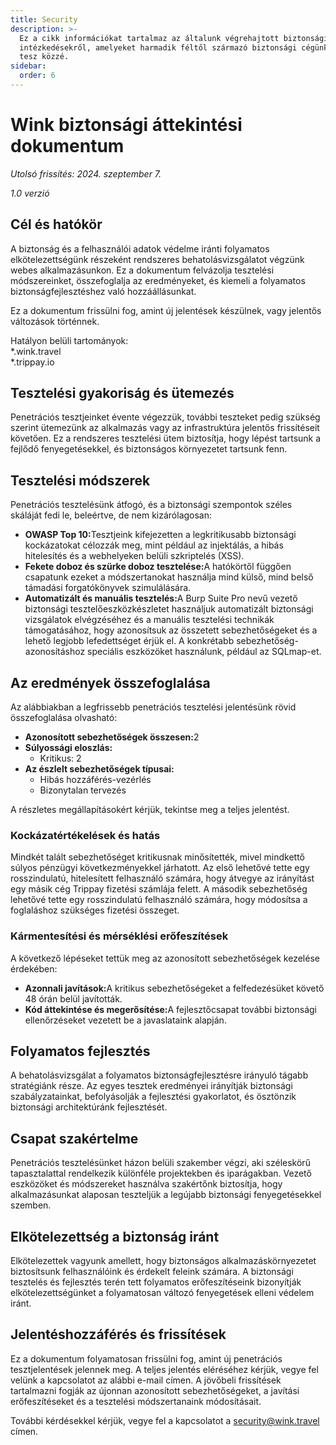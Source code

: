 ```yaml
---
title: Security
description: >-
  Ez a cikk információkat tartalmaz az általunk végrehajtott biztonsági
  intézkedésekről, amelyeket harmadik féltől származó biztonsági cégünk évente
  tesz közzé.
sidebar:
  order: 6
---
```

# Wink biztonsági áttekintési dokumentum

*Utolsó frissítés: 2024. szeptember 7.*

*1.0 verzió*

## Cél és hatókör

A biztonság és a felhasználói adatok védelme iránti folyamatos elkötelezettségünk részeként rendszeres behatolásvizsgálatot végzünk webes alkalmazásunkon. Ez a dokumentum felvázolja tesztelési módszereinket, összefoglalja az eredményeket, és kiemeli a folyamatos biztonságfejlesztéshez való hozzáállásunkat.

Ez a dokumentum frissülni fog, amint új jelentések készülnek, vagy jelentős változások történnek.

Hatályon belüli tartományok:\
\*.wink.travel\
\*.trippay.io

## Tesztelési gyakoriság és ütemezés

Penetrációs tesztjeinket évente végezzük, további teszteket pedig szükség szerint ütemezünk az alkalmazás vagy az infrastruktúra jelentős frissítéseit követően. Ez a rendszeres tesztelési ütem biztosítja, hogy lépést tartsunk a fejlődő fenyegetésekkel, és biztonságos környezetet tartsunk fenn.

## Tesztelési módszerek

Penetrációs tesztelésünk átfogó, és a biztonsági szempontok széles skáláját fedi le, beleértve, de nem kizárólagosan:

* **OWASP Top 10:**&#x54;esztjeink kifejezetten a legkritikusabb biztonsági kockázatokat célozzák meg, mint például az injektálás, a hibás hitelesítés és a webhelyeken belüli szkriptelés (XSS).
* **Fekete doboz és szürke doboz tesztelése:**&#x41; hatókörtől függően csapatunk ezeket a módszertanokat használja mind külső, mind belső támadási forgatókönyvek szimulálására.
* **Automatizált és manuális tesztelés:**&#x41; Burp Suite Pro nevű vezető biztonsági tesztelőeszközkészletet használjuk automatizált biztonsági vizsgálatok elvégzéséhez és a manuális tesztelési technikák támogatásához, hogy azonosítsuk az összetett sebezhetőségeket és a lehető legjobb lefedettséget érjük el. A konkrétabb sebezhetőség-azonosításhoz speciális eszközöket használunk, például az SQLmap-et.

## Az eredmények összefoglalása

Az alábbiakban a legfrissebb penetrációs tesztelési jelentésünk rövid összefoglalása olvasható:

* **Azonosított sebezhetőségek összesen:**&#x32;
* **Súlyossági eloszlás:**
  * Kritikus: 2
* **Az észlelt sebezhetőségek típusai:**
  * Hibás hozzáférés-vezérlés
  * Bizonytalan tervezés

A részletes megállapításokért kérjük, tekintse meg a teljes jelentést.

### Kockázatértékelések és hatás

Mindkét talált sebezhetőséget kritikusnak minősítették, mivel mindkettő súlyos pénzügyi következményekkel járhatott. Az első lehetővé tette egy rosszindulatú, hitelesített felhasználó számára, hogy átvegye az irányítást egy másik cég Trippay fizetési számlája felett. A második sebezhetőség lehetővé tette egy rosszindulatú felhasználó számára, hogy módosítsa a foglaláshoz szükséges fizetési összeget.

### Kármentesítési és mérséklési erőfeszítések

A következő lépéseket tettük meg az azonosított sebezhetőségek kezelése érdekében:

* **Azonnali javítások:**&#x41; kritikus sebezhetőségeket a felfedezésüket követő 48 órán belül javították.
* **Kód áttekintése és megerősítése:**&#x41; fejlesztőcsapat további biztonsági ellenőrzéseket vezetett be a javaslataink alapján.

## Folyamatos fejlesztés

A behatolásvizsgálat a folyamatos biztonságfejlesztésre irányuló tágabb stratégiánk része. Az egyes tesztek eredményei irányítják biztonsági szabályzatainkat, befolyásolják a fejlesztési gyakorlatot, és ösztönzik biztonsági architektúránk fejlesztését.

## Csapat szakértelme

Penetrációs tesztelésünket házon belüli szakember végzi, aki széleskörű tapasztalattal rendelkezik különféle projektekben és iparágakban. Vezető eszközöket és módszereket használva szakértőnk biztosítja, hogy alkalmazásunkat alaposan teszteljük a legújabb biztonsági fenyegetésekkel szemben.

## Elkötelezettség a biztonság iránt

Elkötelezettek vagyunk amellett, hogy biztonságos alkalmazáskörnyezetet biztosítsunk felhasználóink ​​és érdekelt feleink számára. A biztonsági tesztelés és fejlesztés terén tett folyamatos erőfeszítéseink bizonyítják elkötelezettségünket a folyamatosan változó fenyegetések elleni védelem iránt.

## Jelentéshozzáférés és frissítések

Ez a dokumentum folyamatosan frissülni fog, amint új penetrációs tesztjelentések jelennek meg. A teljes jelentés eléréséhez kérjük, vegye fel velünk a kapcsolatot az alábbi e-mail címen. A jövőbeli frissítések tartalmazni fogják az újonnan azonosított sebezhetőségeket, a javítási erőfeszítéseket és a tesztelési módszertanaink módosításait.

További kérdésekkel kérjük, vegye fel a kapcsolatot a security@wink.travel címen.

